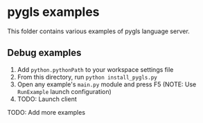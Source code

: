 # pygls examples

This folder contains various examples of pygls language server.

## Debug examples

1. Add `python.pythonPath` to your workspace settings file
2. From this directory, run `python install_pygls.py`
3. Open any example's `main.py` module and press F5 (NOTE: Use `RunExample` launch configuration)
4. TODO: Launch client

TODO: Add more examples
